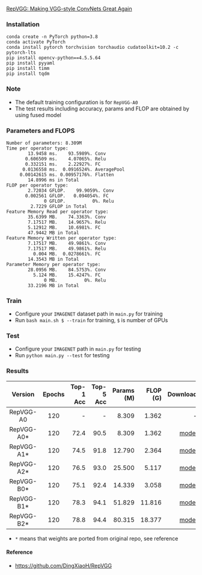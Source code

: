 [RepVGG: Making VGG-style ConvNets Great Again](https://arxiv.org/abs/2101.03697)

### Installation

```
conda create -n PyTorch python=3.8
conda activate PyTorch
conda install pytorch torchvision torchaudio cudatoolkit=10.2 -c pytorch-lts
pip install opencv-python==4.5.5.64
pip install pyyaml
pip install timm
pip install tqdm
```

### Note

* The default training configuration is for `RepVGG-A0`
* The test results including accuracy, params and FLOP are obtained by using fused model

### Parameters and FLOPS

```
Number of parameters: 8.309M
Time per operator type:
        13.9458 ms.    93.5989%. Conv
       0.606509 ms.    4.07065%. Relu
       0.332151 ms.    2.22927%. FC
      0.0136558 ms.  0.0916524%. AveragePool
     0.00142615 ms. 0.00957176%. Flatten
        14.8996 ms in Total
FLOP per operator type:
        2.72034 GFLOP.    99.9059%. Conv
       0.002561 GFLOP.   0.094054%. FC
              0 GFLOP.          0%. Relu
         2.7229 GFLOP in Total
Feature Memory Read per operator type:
        35.6399 MB.    74.3363%. Conv
        7.17517 MB.    14.9657%. Relu
        5.12912 MB.    10.6981%. FC
        47.9442 MB in Total
Feature Memory Written per operator type:
        7.17517 MB.    49.9861%. Conv
        7.17517 MB.    49.9861%. Relu
          0.004 MB.  0.0278661%. FC
        14.3543 MB in Total
Parameter Memory per operator type:
        28.0956 MB.    84.5753%. Conv
          5.124 MB.    15.4247%. FC
              0 MB.          0%. Relu
        33.2196 MB in Total
```

### Train

* Configure your `IMAGENET` dataset path in `main.py` for training
* Run `bash main.sh $ --train` for training, `$` is number of GPUs

### Test

* Configure your `IMAGENET` path in `main.py` for testing
* Run `python main.py --test` for testing

### Results

|  Version   | Epochs | Top-1 Acc | Top-5 Acc | Params (M) | FLOP (G) |                                                                       Download |
|:----------:|:------:|----------:|----------:|-----------:|---------:|-------------------------------------------------------------------------------:|
| RepVGG-A0  |  120   |         - |         - |      8.309 |    1.362 |                                                                              - |
| RepVGG-A0* |  120   |      72.4 |      90.5 |      8.309 |    1.362 | [model](https://github.com/jahongir7174/RepVGG/releases/download/v0.0.1/A0.pt) |
| RepVGG-A1* |  120   |      74.5 |      91.8 |     12.790 |    2.364 | [model](https://github.com/jahongir7174/RepVGG/releases/download/v0.0.1/A1.pt) |
| RepVGG-A2* |  120   |      76.5 |      93.0 |     25.500 |    5.117 | [model](https://github.com/jahongir7174/RepVGG/releases/download/v0.0.1/A2.pt) |
| RepVGG-B0* |  120   |      75.1 |      92.4 |     14.339 |    3.058 | [model](https://github.com/jahongir7174/RepVGG/releases/download/v0.0.1/B0.pt) |
| RepVGG-B1* |  120   |      78.3 |      94.1 |     51.829 |   11.816 | [model](https://github.com/jahongir7174/RepVGG/releases/download/v0.0.1/B1.pt) |
| RepVGG-B2* |  120   |      78.8 |      94.4 |     80.315 |   18.377 | [model](https://github.com/jahongir7174/RepVGG/releases/download/v0.0.1/B2.pt) |

* `*` means that weights are ported from original repo, see reference

#### Reference

* https://github.com/DingXiaoH/RepVGG
